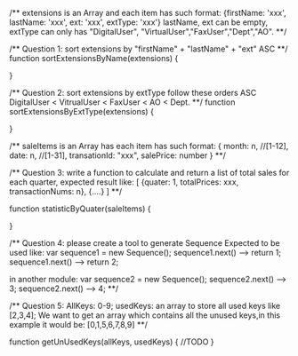 /**
  extensions is an Array and each item has such format:
  {firstName: 'xxx', lastName: 'xxx', ext: 'xxx', extType: 'xxx'}
  lastName, ext can be empty, extType can only has "DigitalUser", "VirtualUser","FaxUser","Dept","AO".
**/

/**
  Question 1: sort extensions by "firstName" + "lastName" + "ext" ASC
**/
function sortExtensionsByName(extensions) {

}


/**
  Question 2: sort extensions by extType follow these orders ASC
  DigitalUser < VitrualUser < FaxUser < AO < Dept.
**/
function sortExtensionsByExtType(extensions) {

}

/**
  saleItems is an Array has each item has such format:
  {
  month: n, //[1-12],
  date: n, //[1-31],
  transationId: "xxx",
  salePrice: number
  }
**/

/**
  Question 3: write a function to calculate and return a list of total sales for each quarter, expected result like:
  [
  {quater: 1, totalPrices: xxx, transactionNums: n},
  {....}
  ]
**/

function statisticByQuater(saleItems) {

}

/**
  Question 4: please create a tool to generate Sequence
  Expected to be used like:
  var sequence1 = new Sequence();
  sequence1.next() --> return 1;
  sequence1.next() --> return 2;

  in another module:
  var sequence2 = new Sequence();
  sequence2.next() --> 3;
  sequence2.next() --> 4;
**/




/**
    Question 5:
    AllKeys: 0-9;
    usedKeys: an array to store all used keys like [2,3,4];
    We want to get an array which contains all the unused keys,in this example it would be: [0,1,5,6,7,8,9]
**/

function getUnUsedKeys(allKeys, usedKeys) {
  //TODO
}





